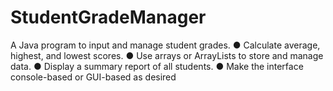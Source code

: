 # StudentGradeManager
A Java program to input and manage student grades. ● Calculate average, highest, and lowest scores. ● Use arrays or ArrayLists to store and manage data. ● Display a summary report of all students. ● Make the interface console-based or GUI-based as desired
